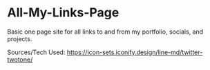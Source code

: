 # All-My-Links-Page
Basic one page site for all links to and from my portfolio, socials, and projects.

Sources/Tech Used:
https://icon-sets.iconify.design/line-md/twitter-twotone/